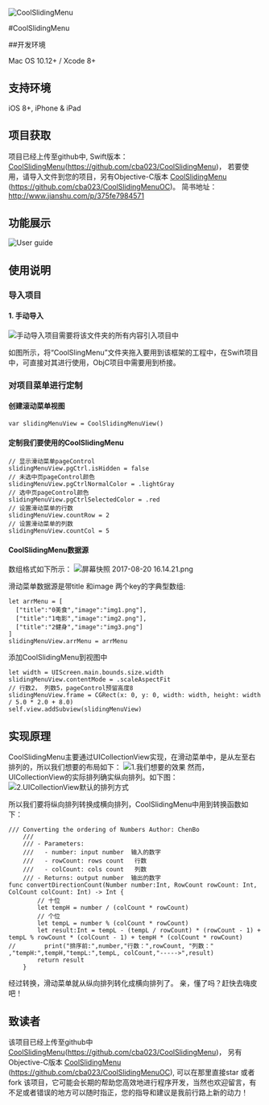 ![CoolSlidingMenu](http://upload-images.jianshu.io/upload_images/2484280-ae9929e9a3bdf56d.png?imageMogr2/auto-orient/strip%7CimageView2/2/w/1240)

#CoolSlidingMenu

##开发环境

 Mac OS 10.12+ / Xcode 8+ 
## 支持环境
iOS 8+, iPhone & iPad
## 项目获取
项目已经上传至github中, Swift版本： [CoolSlidingMenu](https://github.com/cba023/CoolSlidingMenu)(https://github.com/cba023/CoolSlidingMenu)， 若要使用，请导入文件到您的项目，另有Objective-C版本 [CoolSlidingMenu](https://github.com/cba023/CoolSlidingMenuOC) (https://github.com/cba023/CoolSlidingMenuOC)。
简书地址：http://www.jianshu.com/p/375fe7984571

## 功能展示
![User guide](http://upload-images.jianshu.io/upload_images/2484280-480a97d166e5e734.gif?imageMogr2/auto-orient/strip)

## 使用说明
### 导入项目
#### 1. 手动导入
![手动导入项目需要将该文件夹的所有内容引入项目中](http://upload-images.jianshu.io/upload_images/2484280-69a18c4e2d12e6ae.png?imageMogr2/auto-orient/strip%7CimageView2/2/w/1240)

如图所示，将“CoolSlingMenu”文件夹拖入要用到该框架的工程中，在Swift项目中，可直接对其进行使用，ObjC项目中需要用到桥接。

### 对项目菜单进行定制

#### 创建滚动菜单视图
```
var slidingMenuView = CoolSlidingMenuView()
```
#### 定制我们要使用的CoolSlidingMenu

```
// 显示滑动菜单pageControl
slidingMenuView.pgCtrl.isHidden = false  
// 未选中页pageControl颜色
slidingMenuView.pgCtrlNormalColor = .lightGray
// 选中页pageControl颜色
slidingMenuView.pgCtrlSelectedColor = .red
// 设置滑动菜单的行数
slidingMenuView.countRow = 2
// 设置滑动菜单的列数
slidingMenuView.countCol = 5
```
#### CoolSlidingMenu数据源
数组格式如下所示：
![屏幕快照 2017-08-20 16.14.21.png](http://upload-images.jianshu.io/upload_images/2484280-e3fea1a11597cec1.png?imageMogr2/auto-orient/strip%7CimageView2/2/w/1240)

滑动菜单数据源是带title 和image 两个key的字典型数组:
```
let arrMenu = [
  ["title":"0美食","image":"img1.png"],
  ["title":"1电影","image":"img2.png"],
  ["title":"2健身","image":"img3.png"]
]
slidingMenuView.arrMenu = arrMenu
```
添加CoolSlidingMenu到视图中

```
let width = UIScreen.main.bounds.size.width
slidingMenuView.contentMode = .scaleAspectFit
// 行数2， 列数5，pageControl预留高度8
slidingMenuView.frame = CGRect(x: 0, y: 0, width: width, height: width / 5.0 * 2.0 + 8.0)
self.view.addSubview(slidingMenuView)
```

## 实现原理

CoolSlidingMenu主要通过UICollectionView实现，在滑动菜单中，是从左至右排列的，所以我们想要的布局如下：
![1.我们想要的效果](http://upload-images.jianshu.io/upload_images/2484280-aa5761c29f84f722.png?imageMogr2/auto-orient/strip%7CimageView2/2/w/1240)
然而，UICollectionView的实际排列确实纵向排列。如下图：
![2.UICollectionView默认的排列方式](http://upload-images.jianshu.io/upload_images/2484280-203bf075a12d916a.png?imageMogr2/auto-orient/strip%7CimageView2/2/w/1240)

所以我们要将纵向排列转换成横向排列，CoolSlidingMenu中用到转换函数如下：
```
/// Converting the ordering of Numbers Author: ChenBo
    ///
    /// - Parameters:
    ///   - number: input number  输入的数字
    ///   - rowCount: rows count   行数
    ///   - colCount: cols count   列数
    /// - Returns: output number  输出的数字
func convertDirectionCount(Number number:Int, RowCount rowCount: Int, ColCount colCount: Int) -> Int {
        // 十位
        let tempH = number / (colCount * rowCount)
        // 个位
        let tempL = number % (colCount * rowCount)
        let result:Int = tempL - (tempL / rowCount) * (rowCount - 1) + tempL % rowCount * (colCount - 1) + tempH * (colCount * rowCount)
//        print("排序前:",number,"行数：",rowCount, "列数：" ,"tempH:",tempH,"tempL:",tempL, colCount,"----->",result)
        return result
    }
```

经过转换，滑动菜单就从纵向排列转化成横向排列了。  亲，懂了吗？赶快去嗨皮吧！
##  致读者

该项目已经上传至github中[CoolSlidingMenu](https://github.com/cba023/CoolSlidingMenu)(https://github.com/cba023/CoolSlidingMenu)， 另有Objective-C版本 [CoolSlidingMenu](https://github.com/cba023/CoolSlidingMenuOC) (https://github.com/cba023/CoolSlidingMenuOC), 可以在那里直接star 或者fork 该项目，它可能会长期的帮助您高效地进行程序开发，当然也欢迎留言，有不足或者错误的地方可以随时指正，您的指导和建议是我前行路上新的动力！
